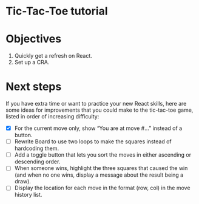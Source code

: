 # Tic-Tac-Toe tutorial

# Objectives

1. Quickly get a refresh on React.
2. Set up a CRA.

# Next steps

If you have extra time or want to practice your new React skills, here are some ideas for improvements that you could make to the tic-tac-toe game, listed in order of increasing difficulty:

- [x] For the current move only, show “You are at move #…” instead of a button.
- [ ] Rewrite Board to use two loops to make the squares instead of hardcoding them.
- [ ] Add a toggle button that lets you sort the moves in either ascending or descending order.
- [ ] When someone wins, highlight the three squares that caused the win (and when no one wins, display a message about the result being a draw).
- [ ] Display the location for each move in the format (row, col) in the move history list.
